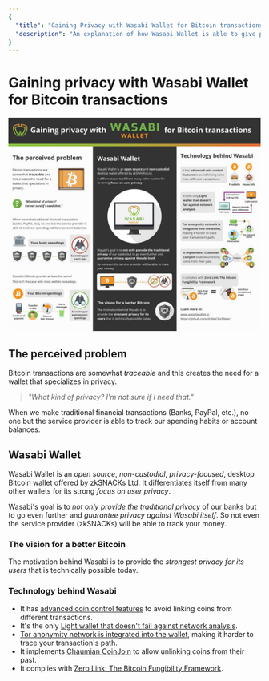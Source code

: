 ```yaml
---
{
  "title": "Gaining Privacy with Wasabi Wallet for Bitcoin transactions",
  "description": "An explanation of how Wasabi Wallet is able to give privacy to its users while adding references to the technology behind it. This is the Wasabi documentation, an archive of knowledge about the open-source, non-custodial and privacy-focused Bitcoin wallet for desktop."
}
---
```


# Gaining privacy with Wasabi Wallet for Bitcoin transactions

![](/InfographicWhyWasabi.png)

## The perceived problem

Bitcoin transactions are somewhat *traceable* and this creates the need for a wallet that specializes in privacy.

> _"What kind of privacy? I'm not sure if I need that."_

When we make traditional financial transactions (Banks, PayPal, etc.), no one but the service provider is able to track our spending habits or account balances.

## Wasabi Wallet

Wasabi Wallet is an *open source*, *non-custodial*, *privacy-focused*, desktop Bitcoin wallet offered by zkSNACKs Ltd.
It differentiates itself from many other wallets for its strong *focus on user privacy*.

Wasabi's goal is to *not only provide the traditional privacy* of our banks but to go even further and *guarantee privacy against Wasabi itself*.
So not even the service provider (zkSNACKs) will be able to track your money.

### The vision for a better Bitcoin

The motivation behind Wasabi is to provide the *strongest privacy for its users* that is technically possible today.

### Technology behind Wasabi

- It has [advanced coin control features](/FAQ/FAQ-UseWasabi.md#coin-control-best-practices) to avoid linking coins from different transactions.
- It's the only [Light wallet that doesn't fail against network analysis](/using-wasabi/NetworkLevelPrivacy.md).
- [Tor anonymity network is integrated into the wallet](/FAQ/FAQ-GeneralBitcoinPrivacy.md#how-does-tor-protect-my-network-level-privacy), making it harder to trace your transaction's path.
- It implements [Chaumian CoinJoin](https://github.com/nopara73/ZeroLink/#ii-chaumian-coinjoin) to allow unlinking coins from their past.
- It complies with [Zero Link: The Bitcoin Fungibility Framework](https://github.com/nopara73/ZeroLink/).
